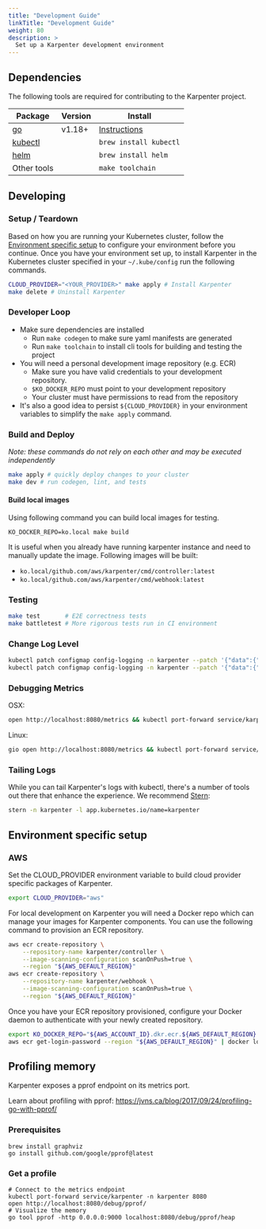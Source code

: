 ```yaml
---
title: "Development Guide"
linkTitle: "Development Guide"
weight: 80
description: >
  Set up a Karpenter development environment
---
```


## Dependencies

The following tools are required for contributing to the Karpenter project.

| Package                                                            | Version  | Install                                        |
| ------------------------------------------------------------------ | -------- | ---------------------------------------------- |
| [go](https://golang.org/dl/)                                       | v1.18+   | [Instructions](https://golang.org/doc/install) |
| [kubectl](https://kubernetes.io/docs/tasks/tools/install-kubectl/) |          | `brew install kubectl`                         |
| [helm](https://helm.sh/docs/intro/install/)                        |          | `brew install helm`                            |
| Other tools                                                        |          | `make toolchain`                               |

## Developing

### Setup / Teardown

Based on how you are running your Kubernetes cluster, follow the [Environment specific setup](#environment-specific-setup) to configure your environment before you continue. Once you have your environment set up, to install Karpenter in the Kubernetes cluster specified in your `~/.kube/config`  run the following commands.

```bash
CLOUD_PROVIDER="<YOUR_PROVIDER>" make apply # Install Karpenter
make delete # Uninstall Karpenter
```

### Developer Loop

* Make sure dependencies are installed
    * Run `make codegen` to make sure yaml manifests are generated
    * Run `make toolchain` to install cli tools for building and testing the project
* You will need a personal development image repository (e.g. ECR)
    * Make sure you have valid credentials to your development repository.
    * `$KO_DOCKER_REPO` must point to your development repository
    * Your cluster must have permissions to read from the repository
* It's also a good idea to persist `${CLOUD_PROVIDER}` in your environment variables to simplify the `make apply` command.

### Build and Deploy

*Note: these commands do not rely on each other and may be executed independently*

```bash
make apply # quickly deploy changes to your cluster
make dev # run codegen, lint, and tests
```

#### Build local images
Using following command you can build local images for testing.
```
KO_DOCKER_REPO=ko.local make build
```

It is useful when you already have running karpenter instance and need to manually update the image. Following images will be built:

* `ko.local/github.com/aws/karpenter/cmd/controller:latest`
* `ko.local/github.com/aws/karpenter/cmd/webhook:latest`

### Testing

```bash
make test       # E2E correctness tests
make battletest # More rigorous tests run in CI environment
```

### Change Log Level

```bash
kubectl patch configmap config-logging -n karpenter --patch '{"data":{"loglevel.controller":"debug"}}' # Debug Level
kubectl patch configmap config-logging -n karpenter --patch '{"data":{"loglevel.controller":"info"}}' # Info Level
```

### Debugging Metrics

OSX:

```bash
open http://localhost:8080/metrics && kubectl port-forward service/karpenter -n karpenter 8080
```

Linux:

```bash
gio open http://localhost:8080/metrics && kubectl port-forward service/karpenter -n karpenter 8080
```

### Tailing Logs

While you can tail Karpenter's logs with kubectl, there's a number of tools out there that enhance the experience. We recommend [Stern](https://pkg.go.dev/github.com/planetscale/stern#section-readme):

```bash
stern -n karpenter -l app.kubernetes.io/name=karpenter
```

## Environment specific setup

### AWS

Set the CLOUD_PROVIDER environment variable to build cloud provider specific packages of Karpenter.

```sh
export CLOUD_PROVIDER="aws"
```

For local development on Karpenter you will need a Docker repo which can manage your images for Karpenter components.
You can use the following command to provision an ECR repository.

```bash
aws ecr create-repository \
    --repository-name karpenter/controller \
    --image-scanning-configuration scanOnPush=true \
    --region "${AWS_DEFAULT_REGION}"
aws ecr create-repository \
    --repository-name karpenter/webhook \
    --image-scanning-configuration scanOnPush=true \
    --region "${AWS_DEFAULT_REGION}"
```

Once you have your ECR repository provisioned, configure your Docker daemon to authenticate with your newly created repository.

```bash
export KO_DOCKER_REPO="${AWS_ACCOUNT_ID}.dkr.ecr.${AWS_DEFAULT_REGION}.amazonaws.com/karpenter"
aws ecr get-login-password --region "${AWS_DEFAULT_REGION}" | docker login --username AWS --password-stdin "${KO_DOCKER_REPO}"
```

## Profiling memory
Karpenter exposes a pprof endpoint on its metrics port.

Learn about profiling with pprof: https://jvns.ca/blog/2017/09/24/profiling-go-with-pprof/

### Prerequisites
```
brew install graphviz
go install github.com/google/pprof@latest
```

### Get a profile
```
# Connect to the metrics endpoint
kubectl port-forward service/karpenter -n karpenter 8080
open http://localhost:8080/debug/pprof/
# Visualize the memory
go tool pprof -http 0.0.0.0:9000 localhost:8080/debug/pprof/heap
```
